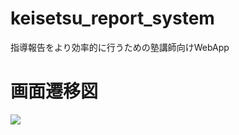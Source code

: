 # keisetsu_report_system
指導報告をより効率的に行うための塾講師向けWebApp

# 画面遷移図
<img src="https://user-images.githubusercontent.com/86087721/131780813-9931f928-7848-491d-9279-26356303c09f.png"/>
